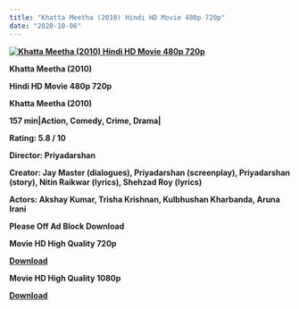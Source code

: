 ```yaml
---
title: "Khatta Meetha (2010) Hindi HD Movie 480p 720p"
date: "2020-10-06"
---
```


[**![Khatta Meetha (2010) Hindi HD Movie 480p 720p ](https://1.bp.blogspot.com/-qbSVpjswCks/Xwx6FpEMlZI/AAAAAAAAD_w/IsatCyOdbbkXDGTFkjk-PjPK3i8ni8VBgCLcBGAsYHQ/s1600/kathamitha.webp "Khatta Meetha (2010) Hindi HD Movie 480p 720p ")**](https://1.bp.blogspot.com/-qbSVpjswCks/Xwx6FpEMlZI/AAAAAAAAD_w/IsatCyOdbbkXDGTFkjk-PjPK3i8ni8VBgCLcBGAsYHQ/s1600/kathamitha.webp)

 **Khatta Meetha (2010)**

**Hindi HD Movie 480p 720p**

**Khatta Meetha (2010)**

**157 min|Action, Comedy, Crime, Drama|**

**Rating: 5.8 / 10**

**Director: Priyadarshan**

**Creator: Jay Master (dialogues), Priyadarshan (screenplay), Priyadarshan (story), Nitin Raikwar (lyrics), Shehzad Roy (lyrics)**

**Actors: Akshay Kumar, Trisha Krishnan, Kulbhushan Kharbanda, Aruna Irani**

**Please Off Ad Block Download**

 **Movie HD High Quality 720p**

[**Download**](https://zee.gl/Jyn7)

 **Movie HD High Quality 1080p**

[**Download**](https://zee.gl/gczKRJy)
